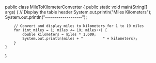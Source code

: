 public class MileToKilometerConverter {
    public static void main(String[] args) {
        // Display the table header
        System.out.println("Miles    Kilometers");
        System.out.println("-------------------");

        // Convert and display miles to kilometers for 1 to 10 miles
        for (int miles = 1; miles <= 10; miles++) {
            double kilometers = miles * 1.609;
            System.out.println(miles + "         " + kilometers);
        }
    }
}
